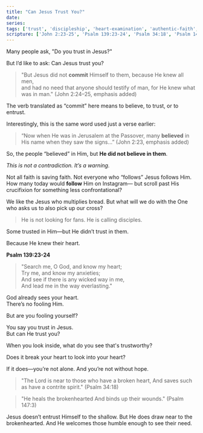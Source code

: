 ```yaml
---
title: "Can Jesus Trust You?"
date: 
series: 
tags: ['trust', 'discipleship', 'heart-examination', 'authentic-faith', 'brokenhearted']
scripture: ['John 2:23-25', 'Psalm 139:23-24', 'Psalm 34:18', 'Psalm 147:3']
---
```


Many people ask, "Do you trust in Jesus?"

But I’d like to ask: Can Jesus trust you?

> "But Jesus did not **commit** Himself to them, because He knew all men,  
and had no need that anyone should testify of man, for He knew what was in man." (John 2:24–25, emphasis added)

The verb translated as “commit” here means to believe, to trust, or to entrust.

Interestingly, this is the same word used just a verse earlier:

> “Now when He was in Jerusalem at the Passover, many **believed** in His name when they saw the signs…” (John 2:23, emphasis added)

So, the people “believed” in Him, but **He did not believe in them**.

_This is not a contradiction. It’s a warning._

Not all faith is saving faith.
Not everyone who “follows” Jesus follows Him.
How many today would **follow** Him on Instagram—
but scroll past His crucifixion for something less confrontational?

We like the Jesus who multiplies bread.
But what will we do with the One who asks us to also pick up our cross?

> He is not looking for fans. He is calling disciples.

Some trusted in Him—but He didn’t trust in them.  

Because He knew their heart.

**Psalm 139:23-24**
>"Search me, O God, and know my heart;  
Try me, and know my anxieties;  
And see if there is any wicked way in me,  
And lead me in the way everlasting."

God already sees your heart.  
There’s no fooling Him.

But are you fooling yourself?

You say you trust in Jesus.  
But can He trust you?

When you look inside, what do you see that's trustworthy?

Does it break your heart to look into your heart?

If it does—you’re not alone. And you’re not without hope.

>"The Lord is near to those who have a broken heart, 
>And saves such as have a contrite spirit." (Psalm 34:18)

>"He heals the brokenhearted 
>And binds up their wounds." (Psalm 147:3)

Jesus doesn’t entrust Himself to the shallow.
But He does draw near to the brokenhearted.
And He welcomes those humble enough to see their need.